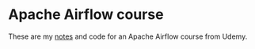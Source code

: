

# Apache Airflow course

These are my [notes](./docs/apache-airflow.md) and code for an Apache Airflow course from Udemy.

